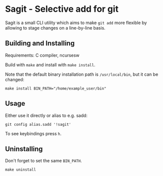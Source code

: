 # Sagit - Selective add for git

Sagit is a small CLI utility which aims to make `git add` more flexible by allowing to stage changes on a line-by-line basis.

## Building and Installing

Requirements: C compiler, ncursesw

Build with `make` and install with `make install`.

Note that the default binary installation path is `/usr/local/bin`, but it can be changed:

```console
make install BIN_PATH="/home/example_user/bin"
```

## Usage

Either use it directly or alias to e.g. sadd:

```console
git config alias.sadd '!sagit'
```

To see keybindings press `h`.

## Uninstalling

Don't forget to set the same `BIN_PATH`.

```console
make uninstall
```
